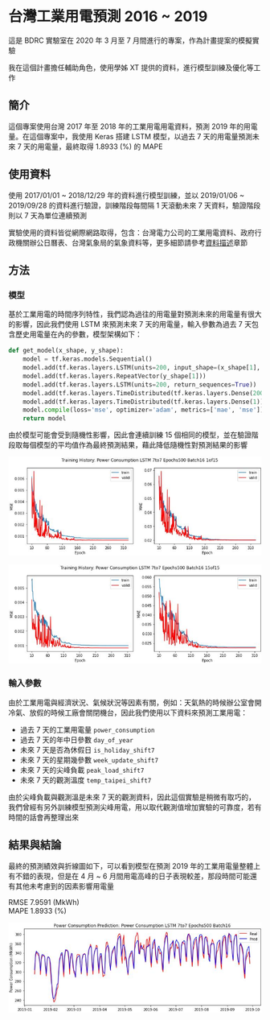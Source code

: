 # 台灣工業用電預測 2016 ~ 2019

這是 BDRC 實驗室在 2020 年 3 月至 7 月間進行的專案，作為計畫提案的模擬實驗

我在這個計畫擔任輔助角色，使用學姊 XT 提供的資料，進行模型訓練及優化等工作

## 簡介

這個專案使用台灣 2017 年至 2018 年的工業用電用電資料，預測 2019 年的用電量。在這個專案中，我使用 Keras 搭建 LSTM 模型，以過去 7 天的用電量預測未來 7 天的用電量，最終取得 1.8933 (%) 的 MAPE

## 使用資料

使用 2017/01/01 ~ 2018/12/29 年的資料進行模型訓練，並以 2019/01/06 ~ 2019/09/28 的資料進行驗證，訓練階段每間隔 1 天滾動未來 7 天資料，驗證階段則以 7 天為單位連續預測

實驗使用的資料皆從網際網路取得，包含：台灣電力公司的工業用電資料、政府行政機關辦公日曆表、台灣氣象局的氣象資料等，更多細節請參考[資料描述](./src/data/README.md)章節

## 方法

### 模型

基於工業用電的時間序列特性，我們認為過往的用電量對預測未來的用電量有很大的影響，因此我們使用 LSTM 來預測未來 7 天的用電量，輸入參數為過去 7 天包含歷史用電量在內的參數，模型架構如下：

```python
def get_model(x_shape, y_shape):
    model = tf.keras.models.Sequential()
    model.add(tf.keras.layers.LSTM(units=200, input_shape=(x_shape[1], x_shape[2])))
    model.add(tf.keras.layers.RepeatVector(y_shape[1]))
    model.add(tf.keras.layers.LSTM(units=200, return_sequences=True))
    model.add(tf.keras.layers.TimeDistributed(tf.keras.layers.Dense(200, activation='relu')))
    model.add(tf.keras.layers.TimeDistributed(tf.keras.layers.Dense(1)))
    model.compile(loss='mse', optimizer='adam', metrics=['mae', 'mse'])
    return model
```

由於模型可能會受到隨機性影響，因此會連續訓練 15 個相同的模型，並在驗證階段取每個模型的平均值作為最終預測結果，藉此降低隨機性對預測結果的影響

![1of15](src/logs/power_consumption_lstm_7to7_epochs500_batch16_1of15.jpg)

![15of15](src/logs/power_consumption_lstm_7to7_epochs500_batch16_15of15.jpg)

### 輸入參數

由於工業用電與經濟狀況、氣候狀況等因素有關，例如：天氣熱的時候辦公室會開冷氣、放假的時候工廠會關閉機台，因此我們使用以下資料來預測工業用電：

- 過去 7 天的工業用電量 `power_consumption`
- 過去 7 天的年中日參數 `day_of_year`
- 未來 7 天是否為休假日 `is_holiday_shift7`
- 未來 7 天的星期幾參數 `week_update_shift7`
- 未來 7 天的尖峰負載 `peak_load_shift7`
- 未來 7 天的觀測溫度 `temp_taipei_shift7`

由於尖峰負載與觀測溫是未來 7 天的觀測資料，因此這個實驗是稍微有取巧的，我們曾經有另外訓練模型預測尖峰用電，用以取代觀測值增加實驗的可靠度，若有時間的話會再整理出來

<!-- ### 假日與非假日的電力負載 -->

<!-- ### 尖峰負載 -->

<!-- 在早期實驗裡面，發現模型大多在用電尖峰的預測較差，因此我們將尖峰時段的資料分離出來，並使用不同的模型進行預測 -->


## 結果與結論

最終的預測績效與折線圖如下，可以看到模型在預測 2019 年的工業用電量整體上有不錯的表現，但是在 4 月 ~ 6 月間用電高峰的日子表現較差，那段時間可能還有其他未考慮到的因素影響用電量

RMSE 7.9591 (MkWh)  
MAPE 1.8933 (%)

![result](src/results/power_consumption_lstm_7to7_epochs500_batch16.jpg)